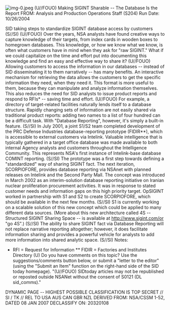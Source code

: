 ![img-0.jpeg](img-0.jpeg)
(U//FOUO) Making SIGINT Sharable -- The Database Is the Report
FROM:
Analysis and Production Operations Staff (S204)
Run Date: 10/26/2004

SID taking steps to standardize SIGINT database access by customers (S//SI)
(U//FOUO) Over the years, NSA analysts have found creative ways to capture knowledge of their targets, from index cards in wooden boxes to homegrown databases. This knowledge, or how we know what we know, is often what customers have in mind when they ask for "raw SIGINT." What if we could capitalize on the time and effort put into documenting this knowledge and find an easy and effective way to share it?
(U//FOUO) Allowing customers to access the information in our databases -- instead of SID disseminating it to them narratively -- has many benefits. An interactive mechanism for retrieving the data allows the customers to get the specific information they need, when they need it. This format is more useful to them, because they can manipulate and analyze information themselves. This also reduces the need for SID analysts to issue product reports and respond to RFIs* -- saving time and effort.
(U//FOUO) For example, a directory of target-related facilities naturally lends itself to a database structure. Rapidly changing sets of information are not easily shared via traditional product reports: adding two names to a list of four hundred can be a difficult task. With "Database Reporting", however, it's simply a built-in feature.
(S//SI) In July 2001, a joint S1/S2 team completed development of the PRC Defense Industries database-reporting prototype (FIDIR**), which is accessible to external customers via Intelink. Valuable intelligence that is typically gathered in a target office database was made available to both internal Agency analysts and customers throughout the Intelligence Community. This represents NSA's first instance of Intelink-base database COMINT reporting.
(S//SI) The prototype was a first step towards defining a "standardized" way of sharing SIGINT fact. The next iteration, SCORPIOFORE, provides database reporting via NSAnet with planned releases on Intelink and the Second Party Mall. The concept was introduced in March 2002 as an interim-solution database reporting initiative on Iranian nuclear proliferation procurement activities. It was in response to stated customer needs and information gaps on this high priority target. OpSIGINT worked in partnership with S1 and S2 to create SCORPIOFORE, which should be available in the next few months.
(S//SI) S1 is currently working on a scalable solution of this new concept which could be applied to many different data sources. (More about this new architecture called 4S -- Structured SIGINT Sharing Space -- is available at http://www.sigint.com/or "go 4S".)
(S//SI) The ability to share SIGINT fact via Database Reporting will not replace narrative reporting altogether; however, it does facilitate information sharing and provides a powerful vehicle for analysts to add more information into shared analytic space.
(S//SI) Notes:

* RFI = Request for Information
** FIDIR = Factories and Institutes Directory
(U) Do you have comments on this topic? Use the suggestions/comments button below, or submit a "letter to the editor" (using the "Submit an Item" function on the right-hand side of the SID today homepage).
"(U//FOUO) SIDtoday articles may not be republished or reposted outside NSANet without the consent of S0121 (DL sid_comms)."

DYNAMIC PAGE -- HIGHEST POSSIBLE CLASSIFICATION IS TOP SECRET // SI / TK // REL TO USA AUS CAN GBR NZL DERIVED FROM: NSA/CSSM 1-52, DATED 08 JAN 2007 DECLASSIFY ON: 20320108
